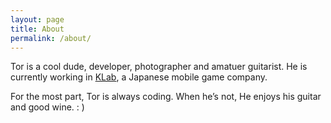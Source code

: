 ```yaml
---
layout: page
title: About
permalink: /about/
---
```


Tor is a cool dude, developer, photographer and amatuer guitarist. He is currently working in [KLab](www.klab.com), a Japanese mobile game company.

For the most part, Tor is always coding. When he’s not, He enjoys his guitar and good wine. : )
